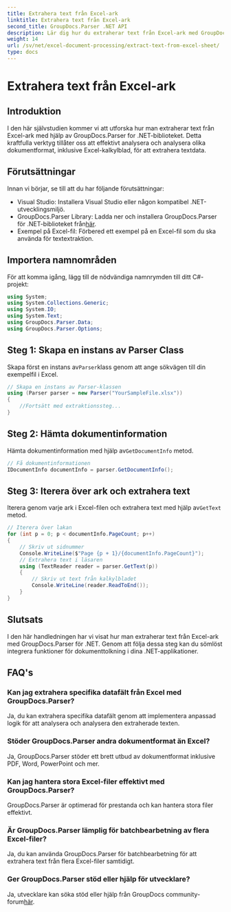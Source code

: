 ```yaml
---
title: Extrahera text från Excel-ark
linktitle: Extrahera text från Excel-ark
second_title: GroupDocs.Parser .NET API
description: Lär dig hur du extraherar text från Excel-ark med GroupDocs.Parser för .NET. Enkla steg för effektiv textextraktion.
weight: 14
url: /sv/net/excel-document-processing/extract-text-from-excel-sheet/
type: docs
---
```

# Extrahera text från Excel-ark

## Introduktion
I den här självstudien kommer vi att utforska hur man extraherar text från Excel-ark med hjälp av GroupDocs.Parser for .NET-biblioteket. Detta kraftfulla verktyg tillåter oss att effektivt analysera och analysera olika dokumentformat, inklusive Excel-kalkylblad, för att extrahera textdata.
## Förutsättningar
Innan vi börjar, se till att du har följande förutsättningar:
- Visual Studio: Installera Visual Studio eller någon kompatibel .NET-utvecklingsmiljö.
-  GroupDocs.Parser Library: Ladda ner och installera GroupDocs.Parser för .NET-biblioteket från[här](https://releases.groupdocs.com/parser/net/).
- Exempel på Excel-fil: Förbered ett exempel på en Excel-fil som du ska använda för textextraktion.

## Importera namnområden
För att komma igång, lägg till de nödvändiga namnrymden till ditt C#-projekt:
```csharp
using System;
using System.Collections.Generic;
using System.IO;
using System.Text;
using GroupDocs.Parser.Data;
using GroupDocs.Parser.Options;
```
## Steg 1: Skapa en instans av Parser Class
 Skapa först en instans av`Parser`klass genom att ange sökvägen till din exempelfil i Excel.
```csharp
// Skapa en instans av Parser-klassen
using (Parser parser = new Parser("YourSampleFile.xlsx"))
{
    //Fortsätt med extraktionssteg...
}
```
## Steg 2: Hämta dokumentinformation
 Hämta dokumentinformation med hjälp av`GetDocumentInfo` metod.
```csharp
// Få dokumentinformationen
IDocumentInfo documentInfo = parser.GetDocumentInfo();
```
## Steg 3: Iterera över ark och extrahera text
 Iterera genom varje ark i Excel-filen och extrahera text med hjälp av`GetText` metod.
```csharp
// Iterera över lakan
for (int p = 0; p < documentInfo.PageCount; p++)
{
    // Skriv ut sidnummer
    Console.WriteLine($"Page {p + 1}/{documentInfo.PageCount}");
    // Extrahera text i läsaren
    using (TextReader reader = parser.GetText(p))
    {
        // Skriv ut text från kalkylbladet
        Console.WriteLine(reader.ReadToEnd());
    }
}
```

## Slutsats
I den här handledningen har vi visat hur man extraherar text från Excel-ark med GroupDocs.Parser för .NET. Genom att följa dessa steg kan du sömlöst integrera funktioner för dokumenttolkning i dina .NET-applikationer.

## FAQ's
### Kan jag extrahera specifika datafält från Excel med GroupDocs.Parser?
Ja, du kan extrahera specifika datafält genom att implementera anpassad logik för att analysera och analysera den extraherade texten.
### Stöder GroupDocs.Parser andra dokumentformat än Excel?
Ja, GroupDocs.Parser stöder ett brett utbud av dokumentformat inklusive PDF, Word, PowerPoint och mer.
### Kan jag hantera stora Excel-filer effektivt med GroupDocs.Parser?
GroupDocs.Parser är optimerad för prestanda och kan hantera stora filer effektivt.
### Är GroupDocs.Parser lämplig för batchbearbetning av flera Excel-filer?
Ja, du kan använda GroupDocs.Parser för batchbearbetning för att extrahera text från flera Excel-filer samtidigt.
### Ger GroupDocs.Parser stöd eller hjälp för utvecklare?
 Ja, utvecklare kan söka stöd eller hjälp från GroupDocs community-forum[här](https://forum.groupdocs.com/c/parser/17).